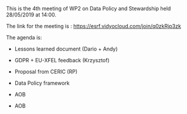This is the 4th meeting of WP2 on Data Policy and Stewardship held 28/05/2019 at 14:00.

The link for the meeting is : https://esrf.vidyocloud.com/join/q0zkRjp3zk

The agenda is:

* Lessons learned document (Dario + Andy)

* GDPR + EU-XFEL feedback (Krzysztof)

* Proposal from CERIC (RP)

* Data Policy framework

* AOB 

* AOB
